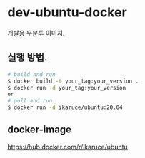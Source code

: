 # dev-ubuntu-docker
개발용 우분투 이미지. 

## 실행 방법. 
```bash
# build and run 
$ docker build -t your_tag:your_version .
$ docker run -d your_tag:your_version
or 
# pull and run 
$ docker run -d ikaruce/ubuntu:20.04
```

## docker-image 
https://hub.docker.com/r/ikaruce/ubuntu
